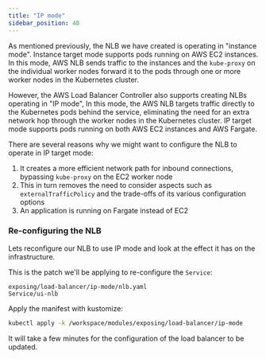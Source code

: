 ```yaml
---
title: "IP mode"
sidebar_position: 40
---
```


As mentioned previously, the NLB we have created is operating in "instance mode". Instance target mode supports pods running on AWS EC2 instances. In this mode, AWS NLB sends traffic to the instances and the `kube-proxy` on the individual worker nodes forward it to the pods through one or more worker nodes in the Kubernetes cluster.

However, the AWS Load Balancer Controller also supports creating NLBs operating in "IP mode", In this mode, the AWS NLB targets traffic directly to the Kubernetes pods behind the service, eliminating the need for an extra network hop through the worker nodes in the Kubernetes cluster. IP target mode supports pods running on both AWS EC2 instances and AWS Fargate.

There are several reasons why we might want to configure the NLB to operate in IP target mode:

1. It creates a more efficient network path for inbound connections, bypassing `kube-proxy` on the EC2 worker node
2. This in turn removes the need to consider aspects such as `externalTrafficPolicy` and the trade-offs of its various configuration options
3. An application is running on Fargate instead of EC2

### Re-configuring the NLB

Lets reconfigure our NLB to use IP mode and look at the effect it has on the infrastructure.

This is the patch we'll be applying to re-configure the `Service`:

```kustomization
exposing/load-balancer/ip-mode/nlb.yaml
Service/ui-nlb
```

Apply the manifest with kustomize:

```bash
kubectl apply -k /workspace/modules/exposing/load-balancer/ip-mode
```

It will take a few minutes for the configuration of the load balancer to be updated.